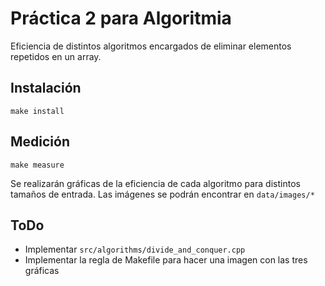 Práctica 2 para Algoritmia
===========================
Eficiencia de distintos algoritmos encargados de eliminar elementos repetidos en un array.

## Instalación
````
make install
````

## Medición
````
make measure
````

Se realizarán gráficas de la eficiencia de cada algoritmo para distintos tamaños de entrada. Las imágenes
se podrán encontrar en ````data/images/*````

## ToDo
* Implementar ````src/algorithms/divide_and_conquer.cpp```` 
* Implementar la regla de Makefile para hacer una imagen con las tres gráficas
